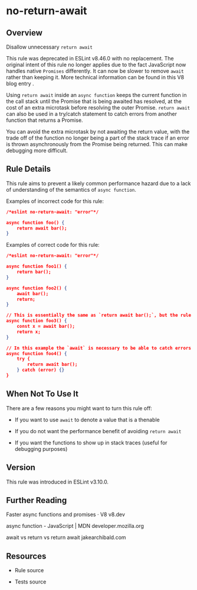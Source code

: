 

# no-return-await
## Overview

Disallow unnecessary `return await`

This rule was deprecated in ESLint v8.46.0 with no replacement. The original intent of this rule no longer applies due to the fact JavaScript now handles native `Promises` differently. It can now be slower to remove `await` rather than keeping it. More technical information can be found in this V8 blog entry .

Using `return await` inside an `async function` keeps the current function in the call stack until the Promise that is being awaited has resolved, at the cost of an extra microtask before resolving the outer Promise. `return await` can also be used in a try/catch statement to catch errors from another function that returns a Promise.

You can avoid the extra microtask by not awaiting the return value, with the trade off of the function no longer being a part of the stack trace if an error is thrown asynchronously from the Promise being returned. This can make debugging more difficult.

## Rule Details

This rule aims to prevent a likely common performance hazard due to a lack of understanding of the semantics of `async function`.

Examples of incorrect code for this rule:


```json
/*eslint no-return-await: "error"*/

async function foo() {
    return await bar();
}
```

Examples of correct code for this rule:


```json
/*eslint no-return-await: "error"*/

async function foo1() {
    return bar();
}

async function foo2() {
    await bar();
    return;
}

// This is essentially the same as `return await bar();`, but the rule checks only `await` in `return` statements
async function foo3() {
    const x = await bar();
    return x;
}

// In this example the `await` is necessary to be able to catch errors thrown from `bar()`
async function foo4() {
    try {
        return await bar();
    } catch (error) {}
}
```

## When Not To Use It

There are a few reasons you might want to turn this rule off:


- If you want to use `await` to denote a value that is a thenable

- If you do not want the performance benefit of avoiding `return await`

- If you want the functions to show up in stack traces (useful for debugging purposes)

## Version

This rule was introduced in ESLint v3.10.0.

## Further Reading

Faster async functions and promises · V8 
 v8.dev

async function - JavaScript | MDN 
 developer.mozilla.org

await vs return vs return await 
 jakearchibald.com

## Resources


- Rule source 

- Tests source 

